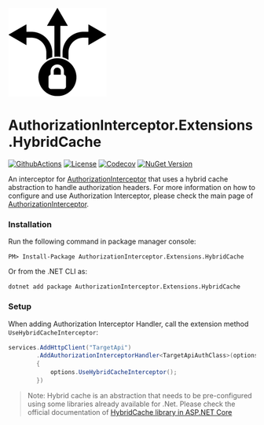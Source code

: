 ![AuthorizationInterceptor Icon](../../resources/icon.png)

# AuthorizationInterceptor.Extensions.HybridCache
[![GithubActions](https://github.com/Adolfok3/authorizationinterceptor/actions/workflows/main.yml/badge.svg)](https://github.com/Adolfok3/AuthorizationInterceptor/actions)
[![License](https://img.shields.io/badge/license-MIT-green)](./LICENSE)
[![Codecov](https://codecov.io/github/Adolfok3/AuthorizationInterceptor/graph/badge.svg?token=PHBV20RCQK)](https://codecov.io/github/Adolfok3/AuthorizationInterceptor)
[![NuGet Version](https://img.shields.io/nuget/vpre/AuthorizationInterceptor.Extensions.Abstractions)](https://nuget.org/packages/AuthorizationInterceptor.Extensions.HybridCache)

An interceptor for [AuthorizationInterceptor](https://github.com/Adolfok3/AuthorizationInterceptor) that uses a hybrid cache abstraction to handle authorization headers. For more information on how to configure and use Authorization Interceptor, please check the main page of [AuthorizationInterceptor](https://github.com/Adolfok3/AuthorizationInterceptor).

### Installation
Run the following command in package manager console:
```
PM> Install-Package AuthorizationInterceptor.Extensions.HybridCache
```

Or from the .NET CLI as:
```
dotnet add package AuthorizationInterceptor.Extensions.HybridCache
```

### Setup
When adding Authorization Interceptor Handler, call the extension method `UseHybridCacheInterceptor`:
```csharp
services.AddHttpClient("TargetApi")
        .AddAuthorizationInterceptorHandler<TargetApiAuthClass>(options =>
		{
			options.UseHybridCacheInterceptor();
		})
```

> Note: Hybrid cache is an abstraction that needs to be pre-configured using some libraries already available for .Net. Please check the official documentation of [HybridCache library in ASP.NET Core](https://learn.microsoft.com/en-us/aspnet/core/performance/caching/hybrid?view=aspnetcore-9.0)